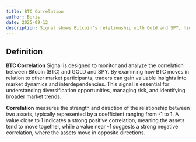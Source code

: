 ```yaml
---
title: BTC Correlation
author: Boris
date: 2025-09-12
description: Signal shows Bitcoin’s relationship with Gold and SPY, highlighting market trends, risk, and diversification opportunities.
---
```


## Definition

**BTC Correlation** Signal is designed to monitor and analyze the correlation between Bitcoin (BTC) and GOLD and SPY. By examining how BTC moves in relation to other market participants, traders can gain valuable insights into market dynamics and interdependencies. This signal is essential for understanding diversification opportunities, managing risk, and identifying broader market trends.

**Correlation** measures the strength and direction of the relationship between two assets, typically represented by a coefficient ranging from -1 to 1. A value close to 1 indicates a strong positive correlation, meaning the assets tend to move together, while a value near -1 suggests a strong negative correlation, where the assets move in opposite directions.